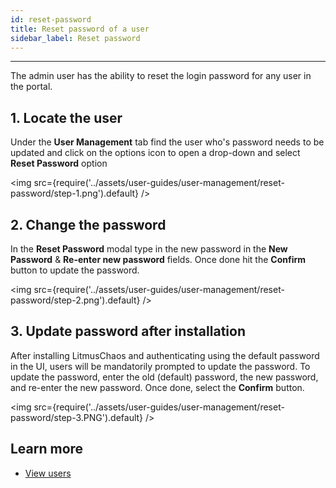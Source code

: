 ```yaml
---
id: reset-password
title: Reset password of a user
sidebar_label: Reset password
---
```


---

The admin user has the ability to reset the login password for any user in the portal.

## 1. Locate the user

Under the **User Management** tab find the user who's password needs to be updated and click on the options icon to open a drop-down and select **Reset Password** option

<img src={require('../assets/user-guides/user-management/reset-password/step-1.png').default} />

## 2. Change the password

In the **Reset Password** modal type in the new password in the **New Password** & **Re-enter new password** fields. Once done hit the **Confirm** button to update the password.

<img src={require('../assets/user-guides/user-management/reset-password/step-2.png').default} />


## 3. Update password after installation

After installing LitmusChaos and authenticating using the default password in the UI, users will be mandatorily prompted to update the password. To update the password, enter the old (default) password, the new password, and re-enter the new password. Once done, select the **Confirm** button.

<img src={require('../assets/user-guides/user-management/reset-password/step-3.PNG').default} />

## Learn more

- [View users](view-user.md)
